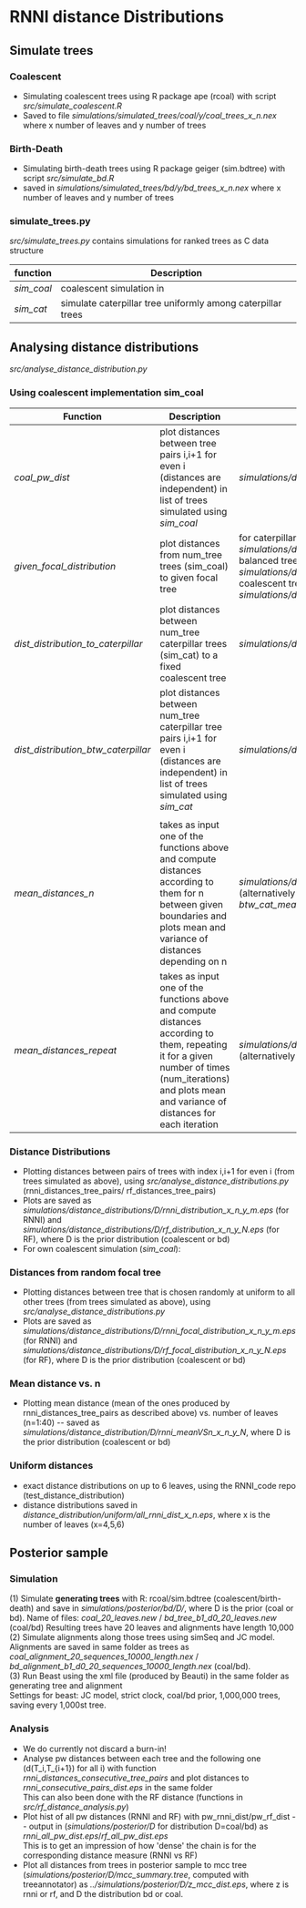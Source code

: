# RNNI distance Distributions


## Simulate trees

### Coalescent
- Simulating coalescent trees using R package ape (rcoal) with script *src/simulate_coalescent.R*
- Saved to file *simulations/simulated_trees/coal/y/coal_trees_x_n.nex* where x number of leaves and y number of trees

### Birth-Death
- Simulating birth-death trees using R package geiger (sim.bdtree) with script *src/simulate_bd.R*
- saved in *simulations/simulated_trees/bd/y/bd_trees_x_n.nex* where x number of leaves and y number of trees

### simulate_trees.py
*src/simulate_trees.py* contains simulations for ranked trees as C data structure

  | function			|	Description
  ---    |   ---
  | *sim_coal* | coalescent simulation in |
  | *sim_cat* | simulate caterpillar tree uniformly among caterpillar trees |


## Analysing distance distributions
*src/analyse_distance_distribution.py*

### Using coalescent implementation sim_coal
| Function | Description | Save File for Plot (if existing)
--- | --- | ---
| *coal_pw_dist* | plot distances between tree pairs i,i+1 for even i (distances are independent) in list of trees simulated using *sim_coal* | *simulations/distance_distribution/coalescent/own_coal_distr_20_n_20000_N.eps* |
| *given_focal_distribution* | plot distances from num_tree trees (sim_coal) to given focal tree | for caterpillar tree (sim.sim_cat): *simulations/distance_distribution/coalescent/caterpillar_distances_20_n_20000_N.eps*, for fully balanced tree: *simulations/distance_distribution/coalescent/dist_distribution_to_fully_balanced_16_n_10000_N.eps*, coalescent tree (uniform): *simulations/distance_distribution/coalescent/coal_focal_dist_20_n_20000_N.eps* |
| *dist_distribution_to_caterpillar* | plot distances between num_tree caterpillar trees (sim_cat) to a fixed coalescent tree | *simulations/distance_distribution/coalescent/dist_distribution_to_caterpillars_20_n_10000_N.eps* |
| *dist_distribution_btw_caterpillar* | plot distances between num_tree caterpillar tree pairs i,i+1 for even i (distances are independent) in list of trees simulated using *sim_cat* | *simulations/distance_distribution/coalescent/dist_distribution_btw_caterpillars_20_n_10000_N.eps* |
  |  |  
| *mean_distances_n* | takes as input one of the functions above and compute distances according to them for n between given boundaries and plots mean and variance of distances depending on n |*simulations/distance_distribution/coalescent/mean_and_var_dist_n_3_to_40_N_20000.eps* (alternatively also *cat_mean_and_var_dist_n_3_to_40_N_20000.eps*, *btw_cat_mean_and_var_dist_n_3_to_40_N_20000.eps* etc.) |
| *mean_distances_repeat* | takes as input one of the functions above and compute distances according to them, repeating it for a given number of times (num_iterations) and plots mean and variance of distances for each iteration |*simulations/distance_distribution/coalescent/mean_and_var_dist_n_3_to_40_N_20000.eps* (alternatively also *to_cat_mean_and_var_dist_n_3_to_40_N_20000.eps* etc.) |

### Distance Distributions

- Plotting distances between pairs of trees with index i,i+1 for even i (from trees simulated as above), using *src/analyse_distance_distributions.py* (rnni_distances_tree_pairs/ rf_distances_tree_pairs)
- Plots are saved as *simulations/distance_distributions/D/rnni_distribution_x_n_y_m.eps* (for RNNI) and *simulations/distance_distributions/D/rf_distribution_x_n_y_N.eps* (for RF), where D is the prior distribution (coalescent or bd)
- For own coalescent simulation (*sim_coal*): 

### Distances from random focal tree

- Plotting distances between tree that is chosen randomly at uniform to all other trees (from trees simulated as above), using *src/analyse_distance_distributions.py*
- Plots are saved as *simulations/distance_distributions/D/rnni_focal_distribution_x_n_y_m.eps* (for RNNI) and *simulations/distance_distributions/D/rf_focal_distribution_x_n_y_N.eps* (for RF), where D is the prior distribution (coalescent or bd)

### Mean distance vs. n

- Plotting mean distance (mean of the ones produced by rnni_distances_tree_pairs as described above) vs. number of leaves (n=1:40) -- saved as *simulations/distance_distribution/D/rnni_meanVSn_x_n_y_N*, where D is the prior distribution (coalescent or bd)

### Uniform distances

- exact distance distributions on up to 6 leaves, using the RNNI_code repo (test_distance_distribution)
- distance distributions saved in *distance_distribution/uniform/all_rnni_dist_x_n.eps*, where x is the number of leaves (x=4,5,6)


## Posterior sample

### Simulation

(1) Simulate **generating trees** with R: rcoal/sim.bdtree (coalescent/birth-death) and save in *simulations/posterior/bd/D/*, where D is the prior (coal or bd). Name of files: *coal_20_leaves.new* / *bd_tree_b1_d0_20_leaves.new* (coal/bd)
Resulting trees have 20 leaves and alignments have length 10,000  
(2) Simulate alignments along those trees using simSeq and JC model. Alignments are saved in same folder as trees as *coal_alignment_20_sequences_10000_length.nex* / *bd_alignment_b1_d0_20_sequences_10000_length.nex* (coal/bd).  
(3) Run Beast using the xml file (produced by Beauti) in the same folder as generating tree and alignment  
Settings for beast: JC model, strict clock, coal/bd prior, 1,000,000 trees, saving every 1,000st tree.

### Analysis

- We do currently not discard a burn-in!
- Analyse pw distances between each tree and the following one (d(T_i,T_{i+1}) for all i) with function *rnni_distances_consecutive_tree_pairs* and plot distances to *rnni_consecutive_pairs_dist.eps* in the same folder  
This can also been done with the RF distance (functions in *src/rf_distance_analysis.py*)  
- Plot hist of all pw distances (RNNI and RF) with pw_rnni_dist/pw_rf_dist -- output in (*simulations/posterior/D* for distribution D=coal/bd) as *rnni_all_pw_dist.eps*/*rf_all_pw_dist.eps*  
  This is to get an impression of how 'dense' the chain is for the corresponding distance measure (RNNI vs RF)
- Plot all distances from trees in posterior sample to mcc tree (*simulations/posterior/D/mcc_summary.tree*, computed with treeannotator) as *../simulations/posterior/D/z_mcc_dist.eps*, where z is rnni or rf, and D the distribution bd or coal.